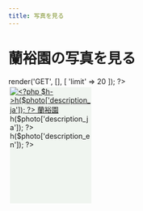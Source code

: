 ```yaml
---
title: 写真を見る
---
```

蘭裕園の写真を見る
==
<?php
$controller = new \Ranyuen\Controller\ApiPhotos;
$photos = $controller->render('GET', [], [ 'limit' => 20 ]);
?>
<style>
  .photos .photo {
    background: #f0f5f0;
    float: left;
    margin: 0.6%;
    min-height: 230px;
    width: 32%;
  }
</style>
<div class="photos">
<?php foreach ($photos as $photo) { ?>
  <div class="photo">
    <a href="/Calanthe/gallery/<?php $h->h($photo['id']); ?>.jpg"
      class="lightbox"
      title="<?php $h->h($photo['description_ja']); ?> 蘭裕園">
      <img src="/api/photo?format=jpeg&id=<?php $h->h($photo['id']); ?>&width=349"
        alt="<?php $h->h($photo['description_ja']); ?> 蘭裕園"/>
    </a>
    <div>
      <div><?php $h->h($photo['description_ja']); ?></div>
      <div><?php $h->h($photo['description_en']); ?></div>
    </div>
  </div>
<?php } ?>
</div>
<script src="/assets/bower_components/colorbox/jquery.colorbox-min.js"></script>
<link href="/assets/bower_components/colorbox/example1/colorbox.css" rel="stylesheet" />
<script src="/assets/bower_components/colorbox/i18n/jquery.colorbox-ja.js"></script>
<script>
  window.addEventListener('DOMContentLoaded', function () {
    $('.lightbox').colorbox({
      fixed:      true,
      height:     '90%',
      transition: 'fade',
      speed:      300,
      width:      '90%'
    });
  });
</script>
<!--
<script src="/assets/bower_components/masonry/dist/masonry.pkgd.min.js"></script>
<script>
new Masonry(document.getElementsByClassName('photos')[0], {
  columnWidth: '.photo',
  gutter: 0,
  itemSelector: '.photo'
});
</script>
-->
